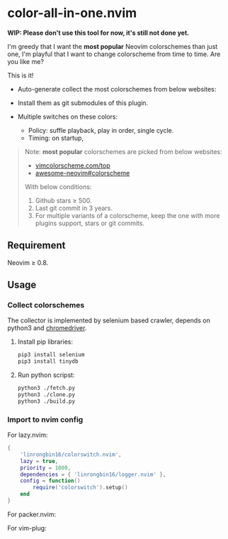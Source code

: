 # color-all-in-one.nvim

**WIP: Please don't use this tool for now, it's still not done yet.**

I'm greedy that I want the **most popular** Neovim colorschemes than just one, I'm playful that I want to change colorscheme from time to time. Are you like me?

This is it!

* Auto-generate collect the most colorschemes from below websites:



* Install them as git submodules of this plugin.
* Multiple switches on these colors:
  * Policy: suffle playback, play in order, single cycle.
  * Timing: on startup, 

> Note: **most popular** colorschemes are picked from below websites:
> - [vimcolorscheme.com/top](https://vimcolorschemes.com/top)
> - [awesome-neovim#colorscheme](https://www.trackawesomelist.com/rockerBOO/awesome-neovim/readme/#colorscheme)
>
> With below conditions:
>
> 1. Github stars &ge; 500.
> 2. Last git commit in 3 years.
> 3. For multiple variants of a colorscheme, keep the one with more plugins
   support, stars or git commits.

## Requirement

Neovim &ge; 0.8.

## Usage

### Collect colorschemes

The collector is implemented by selenium based crawler, depends on
python3 and [chromedriver](https://chromedriver.chromium.org/downloads).

1. Install pip libraries:

   ```bash
   pip3 install selenium
   pip3 install tinydb
   ```

2. Run python scripst:

   ```bash
   python3 ./fetch.py
   python3 ./clone.py
   python3 ./build.py
   ```

### Import to nvim config

For lazy.nvim:

```lua
{
    'linrongbin16/colorswitch.nvim',
    lazy = true,
    priority = 1000,
    dependencies = { 'linrongbin16/logger.nvim' },
    config = function()
        require('colorswitch').setup()
    end
}
```

For packer.nvim:

For vim-plug:
